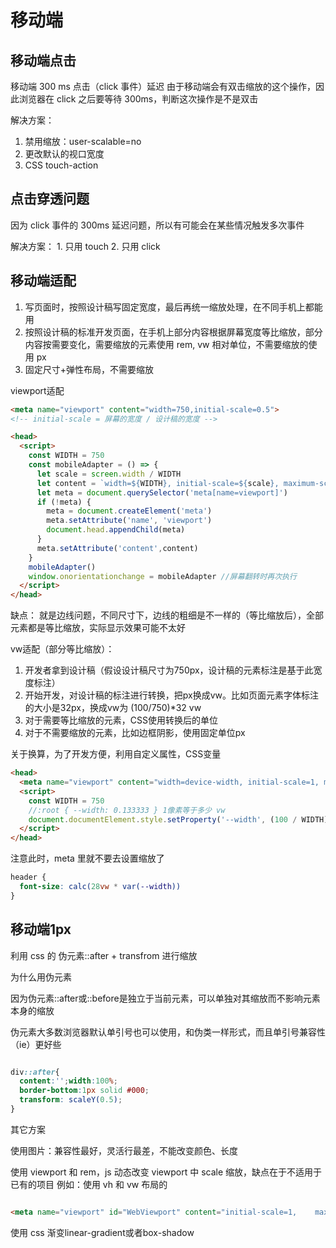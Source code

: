 # 移动端

## 移动端点击

移动端 300 ms 点击（click 事件）延迟
  由于移动端会有双击缩放的这个操作，因此浏览器在 click 之后要等待 300ms，判断这次操作是不是双击

  解决方案：

  1. 禁用缩放：user-scalable=no
  2. 更改默认的视口宽度
  3. CSS touch-action

## 点击穿透问题

  因为 click 事件的 300ms 延迟问题，所以有可能会在某些情况触发多次事件

  解决方案：
    1. 只用 touch
    2. 只用 click

## 移动端适配

1. 写页面时，按照设计稿写固定宽度，最后再统一缩放处理，在不同手机上都能用
2. 按照设计稿的标准开发页面，在手机上部分内容根据屏幕宽度等比缩放，部分内容按需要变化，需要缩放的元素使用 rem, vw 相对单位，不需要缩放的使用 px
3. 固定尺寸+弹性布局，不需要缩放

viewport适配

  ```html
  <meta name="viewport" content="width=750,initial-scale=0.5">
  <!-- initial-scale = 屏幕的宽度 / 设计稿的宽度 -->

  <head>
    <script>
      const WIDTH = 750
      const mobileAdapter = () => {
        let scale = screen.width / WIDTH
        let content = `width=${WIDTH}, initial-scale=${scale}, maximum-scale=${scale}, minimum-scale=${scale}`
        let meta = document.querySelector('meta[name=viewport]')
        if (!meta) {
          meta = document.createElement('meta')
          meta.setAttribute('name', 'viewport')
          document.head.appendChild(meta)
        }
        meta.setAttribute('content',content)
      }
      mobileAdapter()
      window.onorientationchange = mobileAdapter //屏幕翻转时再次执行
    </script>
  </head>

  ```

  缺点： 就是边线问题，不同尺寸下，边线的粗细是不一样的（等比缩放后），全部元素都是等比缩放，实际显示效果可能不太好

vw适配（部分等比缩放）：

  1. 开发者拿到设计稿（假设设计稿尺寸为750px，设计稿的元素标注是基于此宽度标注）
  2. 开始开发，对设计稿的标注进行转换，把px换成vw。比如页面元素字体标注的大小是32px，换成vw为 (100/750)*32 vw
  3. 对于需要等比缩放的元素，CSS使用转换后的单位
  4. 对于不需要缩放的元素，比如边框阴影，使用固定单位px

  关于换算，为了开发方便，利用自定义属性，CSS变量

  ```html
  <head>
    <meta name="viewport" content="width=device-width, initial-scale=1, maximum-scale=1, minimum-scale=1">
    <script>
      const WIDTH = 750
      //:root { --width: 0.133333 } 1像素等于多少 vw
      document.documentElement.style.setProperty('--width', (100 / WIDTH)) 
    </script>
  </head>

  ```

  注意此时，meta 里就不要去设置缩放了

  ```css
  header {
    font-size: calc(28vw * var(--width))
  }

  ```

## 移动端1px

利用 css 的 伪元素::after + transfrom 进行缩放

  为什么用伪元素

  因为伪元素::after或::before是独立于当前元素，可以单独对其缩放而不影响元素本身的缩放

  伪元素大多数浏览器默认单引号也可以使用，和伪类一样形式，而且单引号兼容性（ie）更好些

  ```css

  div::after{
    content:'';width:100%;
    border-bottom:1px solid #000;
    transform: scaleY(0.5);
  }
  ```

其它方案

  使用图片：兼容性最好，灵活行最差，不能改变颜色、长度

  使用 viewport 和 rem，js 动态改变 viewport 中 scale 缩放，缺点在于不适用于已有的项目
  例如：使用 vh 和 vw 布局的
  
  ```html

  <meta name="viewport" id="WebViewport" content="initial-scale=1,    maximum-scale=1, minimum-scale=1, user-scalable=no">

  ```

  使用 css 渐变linear-gradient或者box-shadow
  